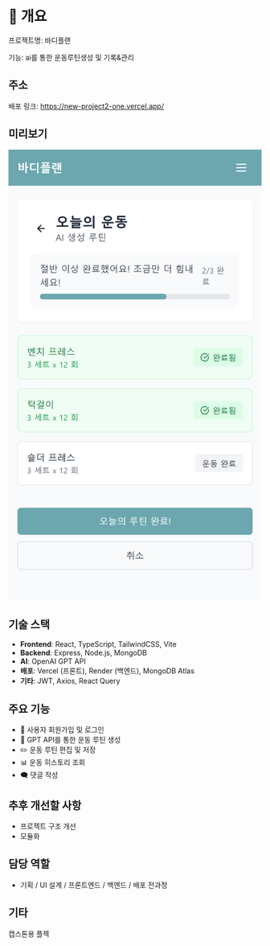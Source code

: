 # 📌 개요
프로젝트명: 바디플랜<br>

기능: ai를 통한 운동루틴생성 및 기록&관리

## 주소

배포 링크: [https://new-project2-one.vercel.app/ ](https://new-project2-one.vercel.app/)  

## 미리보기

![preview](./client/src/assets/mobile_2.png)  

## 기술 스택

- **Frontend**: React, TypeScript, TailwindCSS, Vite
- **Backend**: Express, Node.js, MongoDB
- **AI**: OpenAI GPT API
- **배포**: Vercel (프론트), Render (백엔드), MongoDB Atlas
- **기타**: JWT, Axios, React Query

## 주요 기능

- 🔐 사용자 회원가입 및 로그인 
- 🤖 GPT API를 통한 운동 루틴 생성
- ✏️ 운동 루틴 편집 및 저장
- 📊 운동 히스토리 조회
- 🗨️ 댓글 작성

## 추후 개선할 사항
- 프로젝트 구조 개선
- 모듈화 

## 담당 역할
- 기획 / UI 설계 / 프론트엔드 / 백엔드 / 배포 전과정

## 기타
캡스톤용 플젝

